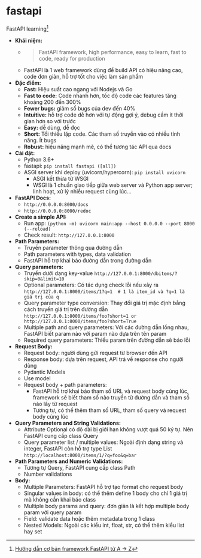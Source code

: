 # fastapi
FastAPI learning[^1]

- **Khái niệm:**
  - >FastAPI framework, high performance, easy to learn, fast to code, ready for production
  - FastAPI là 1 web framework dùng để build API có hiệu năng cao, code đơn giản, hỗ trợ tốt cho việc làm sản phẩm
- **Đặc điểm:**
  - **Fast:** Hiệu suất cao ngang với Nodejs và Go
  - **Fast to code:** Code nhanh hơn, tốc độ code các features tăng khoảng 200 đến 300%
  - **Fewer bugs:** giảm số bugs của dev đến 40%
  - **Intuitive:**  hỗ trợ code dễ hơn với tự động gợi ý, debug cầm ít thời gian hơn so với trước
  - **Easy:** dễ dùng, dễ đọc
  - **Short:** Tối thiểu lặp code. Các tham số truyền vào có nhiều tính năng. Ít bugs
  - **Robust:** hiệu năng mạnh mẽ, có thể tương tác API qua docs
- **Cài đặt:**
  - Python 3.6+
  - fastapi: `pip install fastapi ([all])`
  - ASGI server khi deploy (uvicorn/hypercorn): `pip install uvicorn`
    - ASGI kết thừa từ WSGI
    - WSGI là 1 chuẩn giao tiếp giữa web server và Python app server; linh hoạt, xử lý nhiều request cùng lúc...
- **FastAPI Docs:**
    - `http://0.0.0.0:8000/docs`
    - `http://0.0.0.0:8000/redoc`
- **Create a simple API:**
    - Run app: `(python -m) uvicorn main:app --host 0.0.0.0 --port 8000 (--reload)`
    - Check result: `http://127.0.0.1:8000`
- **Path Parameters:**
  - Truyền parameter thông qua đường dẫn
  - Path parameters with types, data validation
  - FastAPI hỗ trợ khai báo đường dẫn trong đường dẫn
- **Query parameters:**
  - Truyền dưới dạng key-value `http://127.0.0.1:8000/dbitems/?skip=0&limit=10`
  - Optional parameters: Có tác dụng check lỗi nếu xảy ra `http://127.0.0.1:8000/items/1?q=1  # 1 là item_id và ?q=1 là giá trị của q`
  - Query parameter type conversion: Thay đổi giá trị mặc định bằng cách truyền giá trị trên đường dẫn `http://127.0.0.1:8000/items/foo?short=1 or http://127.0.0.1:8000/items/foo?short=True`
  - Multiple path and query parameters: Với các đường dẫn lồng nhau, FastAPI biết param nào với param nào dựa trên tên param
  - Required query parameters: Thiếu param trên đường dẫn sẽ báo lỗi
- **Request Body:**
  - Request body: người dùng gửi request từ browser đến API
  - Response body: dựa trên request, API trả về response cho người dùng
  - Pydantic Models
  - Use model
  - Request body + path parameters:
    - FastAPI hỗ trợ khai báo tham số URL và request body cùng lúc, framework sẽ biết tham số nào truyền từ đường dẫn và tham số nào lấy từ request
    - Tương tự, có thể thêm tham số URL, tham số query và request body cùng lúc
- **Query Parameters and String Validations:**
  - Attribute Optional có độ dài bị giới hạn không vượt quá 50 ký tự. Nên FastAPI cung cấp class Query
  - Query parameter list / multiple values: Ngoài định dạng string và integer, FastAPI còn hỗ trợ type List `http://localhost:8000/items/1/?q=foo&q=bar`
- **Path Parameters and Numeric Validations:**
  - Tương tự Query, FastAPI cung cấp class Path
  -  Number validations
-  **Body:**
   - Multiple Parameters: FastAPI hỗ trợ tạo format cho request body
   - Singular values in body: có thể thêm define 1 body cho chỉ 1 giá trị mà không cần khai báo class
   - Multiple body params and query: đơn giản là kết hợp multiple body param với query param
   - Field: validate data hoặc thêm metadata trong 1 class
   - Nested Models: Ngoài các kiểu int, float, str, có thể thêm kiểu list hay set


[^1]: [Hướng dẫn cơ bản framework FastAPI từ A -> Z](https://viblo.asia/p/huong-dan-co-ban-framework-fastapi-tu-a-z-phan-1-V3m5W0oyKO7)